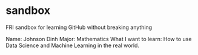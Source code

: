 # sandbox
FRI sandbox for learning GitHub without breaking anything

Name: Johnson Dinh
Major: Mathematics
What I want to learn: How to use Data Science and Machine Learning in the real world.
